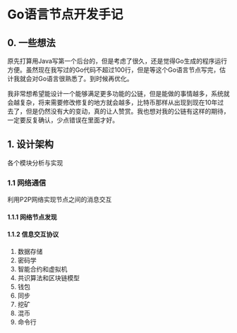# Go语言节点开发手记

## 0. 一些想法

原先打算用Java写第一个后台的，但是考虑了很久，还是觉得Go生成的程序运行方便。虽然现在我写过的Go代码不超过100行，但是等这个Go语言节点写完，估计我就会对Go语言很熟悉了。到时候再优化。

我非常想希望能设计一个能够满足更多功能的公链，但是能做的事情越多，系统就会越复杂，将来需要修改修复的地方就会越多，比特币那样从出现到现在10年过去了，但是仍然没有大的变动，真的让人赞赏。我也想对我的公链有这样的期待，一定要反复确认，少点错误在里面才好。

## 1. 设计架构

各个模块分析与实现

### 1.1 网络通信

利用P2P网络实现节点之间的消息交互

#### 1.1.1 网络节点发现



#### 1.1.2 信息交互协议







1. 数据存储 
2. 密码学
3. 智能合约和虚拟机
4. 共识算法和区块链模型
5. 钱包
6. 同步
7. 挖矿
8. 混币
9. 命令行

